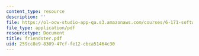 ```yaml
---
content_type: resource
description: ''
file: https://ol-ocw-studio-app-qa.s3.amazonaws.com/courses/6-171-software-engineering-for-web-applications-fall-2003/259cc8e9830947cffe12cbca51464c30_friendster.pdf
file_type: application/pdf
resourcetype: Document
title: friendster.pdf
uid: 259cc8e9-8309-47cf-fe12-cbca51464c30
---
```

